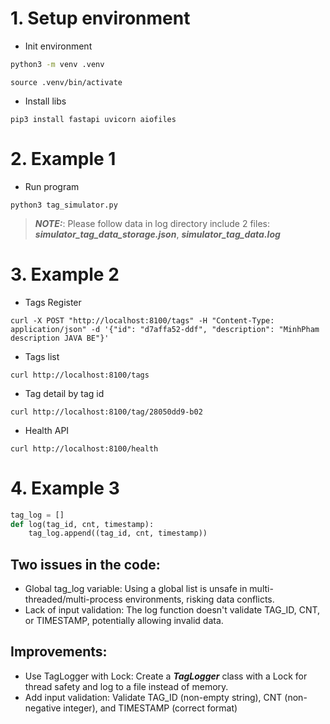 # 1. Setup environment
- Init environment

```bash
python3 -m venv .venv 
```
```
source .venv/bin/activate
```
- Install libs 
```
pip3 install fastapi uvicorn aiofiles
```
# 2. Example 1
- Run program
```
python3 tag_simulator.py
```
> **_NOTE:_**: Please follow data in log directory include 2 files: **_simulator_tag_data_storage.json_**, **_simulator_tag_data.log_**

# 3. Example 2
- Tags Register
```
curl -X POST "http://localhost:8100/tags" -H "Content-Type: application/json" -d '{"id": "d7affa52-ddf", "description": "MinhPham description JAVA BE"}'
```
- Tags list
```
curl http://localhost:8100/tags
```
- Tag detail by tag id
```
curl http://localhost:8100/tag/28050dd9-b02
```
- Health API
```
curl http://localhost:8100/health
```

# 4. Example 3

```python
tag_log = []
def log(tag_id, cnt, timestamp):
    tag_log.append((tag_id, cnt, timestamp))
```

## Two issues in the code:

* Global tag_log variable: Using a global list is unsafe in multi-threaded/multi-process environments, risking data conflicts.
* Lack of input validation: The log function doesn't validate TAG_ID, CNT, or TIMESTAMP, potentially allowing invalid data.

## Improvements:

* Use TagLogger with Lock: Create a **_TagLogger_** class with a Lock for thread safety and log to a file instead of memory.
* Add input validation: Validate TAG_ID (non-empty string), CNT (non-negative integer), and TIMESTAMP (correct format)